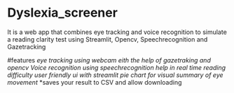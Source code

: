 # <b> Dyslexia_screener</b>
 It is  a web app that combines eye tracking and voice recognition to simulate a reading clarity test 
 using Streamlit, Opencv, Speechrecognition and Gazetracking 

#features 
*eye tracking using webcam eith the help of gazetraking and opencv*
*Voice recognition using speechrecognition*
*help in real time reading difficulty*
*user friendly ui with streamlit*
*pie chart for visual summary of eye movement*
*saves your result to CSV and allow downloading 


